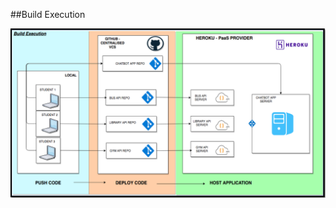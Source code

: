 ##Build Execution

![Build Execution. \label{Build Execution}](04_assets/04_system_design/buildexec.png)


